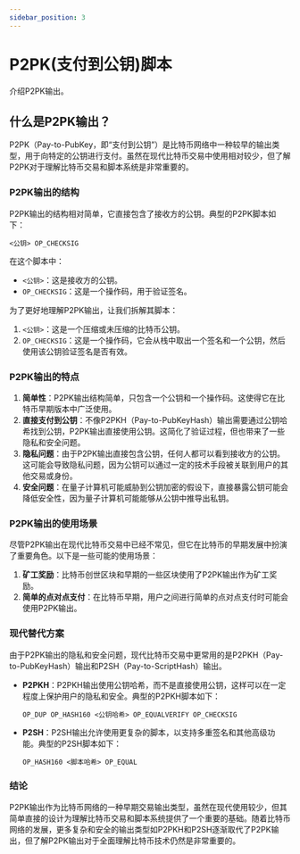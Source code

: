 ```yaml
---
sidebar_position: 3
---
```

# P2PK(支付到公钥)脚本

介绍P2PK输出。

## 什么是P2PK输出？

P2PK（Pay-to-PubKey，即“支付到公钥”）是比特币网络中一种较早的输出类型，用于向特定的公钥进行支付。虽然在现代比特币交易中使用相对较少，但了解P2PK对于理解比特币交易和脚本系统是非常重要的。

### P2PK输出的结构

P2PK输出的结构相对简单，它直接包含了接收方的公钥。典型的P2PK脚本如下：

```
<公钥> OP_CHECKSIG
```

在这个脚本中：

- `<公钥>`：这是接收方的公钥。
- `OP_CHECKSIG`：这是一个操作码，用于验证签名。

为了更好地理解P2PK输出，让我们拆解其脚本：

1. `<公钥>`：这是一个压缩或未压缩的比特币公钥。
2. `OP_CHECKSIG`：这是一个操作码，它会从栈中取出一个签名和一个公钥，然后使用该公钥验证签名是否有效。

### P2PK输出的特点

1. **简单性**：P2PK输出结构简单，只包含一个公钥和一个操作码。这使得它在比特币早期版本中广泛使用。
2. **直接支付到公钥**：不像P2PKH（Pay-to-PubKeyHash）输出需要通过公钥哈希找到公钥，P2PK输出直接使用公钥。这简化了验证过程，但也带来了一些隐私和安全问题。
3. **隐私问题**：由于P2PK输出直接包含公钥，任何人都可以看到接收方的公钥。这可能会导致隐私问题，因为公钥可以通过一定的技术手段被关联到用户的其他交易或身份。
4. **安全问题**：在量子计算机可能威胁到公钥加密的假设下，直接暴露公钥可能会降低安全性，因为量子计算机可能能够从公钥中推导出私钥。

### P2PK输出的使用场景

尽管P2PK输出在现代比特币交易中已经不常见，但它在比特币的早期发展中扮演了重要角色。以下是一些可能的使用场景：

1. **矿工奖励**：比特币创世区块和早期的一些区块使用了P2PK输出作为矿工奖励。
2. **简单的点对点支付**：在比特币早期，用户之间进行简单的点对点支付时可能会使用P2PK输出。

### 现代替代方案

由于P2PK输出的隐私和安全问题，现代比特币交易中更常用的是P2PKH（Pay-to-PubKeyHash）输出和P2SH（Pay-to-ScriptHash）输出。

- **P2PKH**：P2PKH输出使用公钥哈希，而不是直接使用公钥，这样可以在一定程度上保护用户的隐私和安全。典型的P2PKH脚本如下：
  ```
  OP_DUP OP_HASH160 <公钥哈希> OP_EQUALVERIFY OP_CHECKSIG
  ```

- **P2SH**：P2SH输出允许使用更复杂的脚本，以支持多重签名和其他高级功能。典型的P2SH脚本如下：
  ```
  OP_HASH160 <脚本哈希> OP_EQUAL
  ```

### 结论

P2PK输出作为比特币网络的一种早期交易输出类型，虽然在现代使用较少，但其简单直接的设计为理解比特币交易和脚本系统提供了一个重要的基础。随着比特币网络的发展，更多复杂和安全的输出类型如P2PKH和P2SH逐渐取代了P2PK输出，但了解P2PK输出对于全面理解比特币技术仍然是非常重要的。
